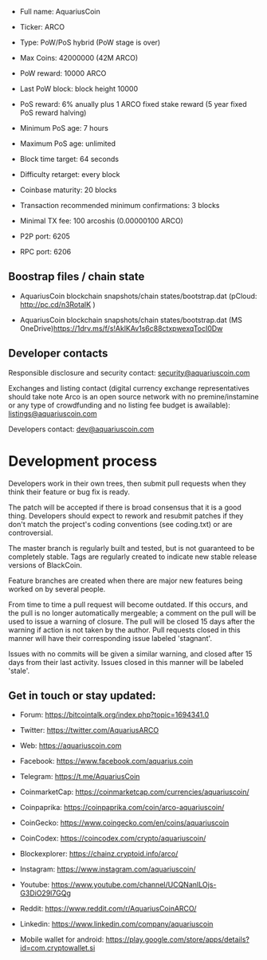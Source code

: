 - Full name: AquariusCoin

- Ticker: ARCO 

- Type: PoW/PoS hybrid (PoW stage is over)

- Max Coins: 42000000 (42M ARCO)

- PoW reward: 10000 ARCO 

- Last PoW block: block height 10000 

- PoS reward: 6% anually plus 1 ARCO fixed stake reward (5 year fixed  PoS reward halving)

- Minimum PoS age: 7 hours

- Maximum PoS age: unlimited

- Block time target: 64 seconds

- Difficulty retarget: every block

- Coinbase maturity: 20 blocks

- Transaction recommended minimum confirmations: 3 blocks

- Minimal TX fee: 100 arcoshis (0.00000100 ARCO)

- P2P port: 6205

- RPC port: 6206

## Boostrap files / chain state

* AquariusCoin blockchain snapshots/chain states/bootstrap.dat (pCloud: http://pc.cd/n3RotalK )

* AquariusCoin blockchain snapshots/chain states/bootstrap.dat (MS OneDrive)https://1drv.ms/f/s!AklKAv1s6c88ctxpwexqTocI0Dw

## Developer contacts 

Responsible disclosure and security contact: security@aquariuscoin.com

Exchanges and listing contact (digital currency exchange representatives should take note Arco is an open source network with no premine/instamine or any type of crowdfunding and no listing fee budget is awailable): listings@aquariuscoin.com

Developers contact: dev@aquariuscoin.com


Development process
===========================

Developers work in their own trees, then submit pull requests when
they think their feature or bug fix is ready.

The patch will be accepted if there is broad consensus that it is a
good thing.  Developers should expect to rework and resubmit patches
if they don't match the project's coding conventions (see coding.txt)
or are controversial.

The master branch is regularly built and tested, but is not guaranteed
to be completely stable. Tags are regularly created to indicate new
stable release versions of BlackCoin.

Feature branches are created when there are major new features being
worked on by several people.

From time to time a pull request will become outdated. If this occurs, and
the pull is no longer automatically mergeable; a comment on the pull will
be used to issue a warning of closure. The pull will be closed 15 days
after the warning if action is not taken by the author. Pull requests closed
in this manner will have their corresponding issue labeled 'stagnant'.

Issues with no commits will be given a similar warning, and closed after
15 days from their last activity. Issues closed in this manner will be
labeled 'stale'.

## Get in touch or stay updated:

- Forum: https://bitcointalk.org/index.php?topic=1694341.0

- Twitter: https://twitter.com/AquariusARCO

- Web: https://aquariuscoin.com

- Facebook: https://www.facebook.com/aquarius.coin

- Telegram: https://t.me/AquariusCoin

- CoinmarketCap: https://coinmarketcap.com/currencies/aquariuscoin/

- Coinpaprika: https://coinpaprika.com/coin/arco-aquariuscoin/

- CoinGecko: https://www.coingecko.com/en/coins/aquariuscoin

- CoinCodex: https://coincodex.com/crypto/aquariuscoin/

- Blockexplorer: https://chainz.cryptoid.info/arco/

- Instagram: https://www.instagram.com/aquariuscoin/

- Youtube: https://www.youtube.com/channel/UCQNanILOjs-G3DiO29l7GQg

- Reddit: https://www.reddit.com/r/AquariusCoinARCO/

- Linkedin: https://www.linkedin.com/company/aquariuscoin

- Mobile wallet for android: https://play.google.com/store/apps/details?id=com.cryptowallet.si

